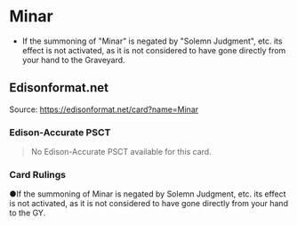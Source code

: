 # Minar

*   If the summoning of "Minar" is negated by "Solemn Judgment", etc. its effect is not activated, as it is not considered to have gone directly from your hand to the Graveyard.

## Edisonformat.net

Source: https://edisonformat.net/card?name=Minar

### Edison-Accurate PSCT

> No Edison-Accurate PSCT available for this card.

### Card Rulings

●If the summoning of Minar is negated by Solemn Judgment, etc. its effect is not activated, as it is not considered to have gone directly from your hand to the GY.
            